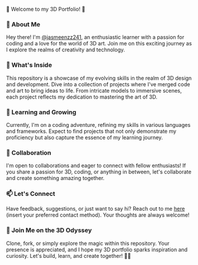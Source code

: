 

🚀 Welcome to my 3D Portfolio! 🎨

### 👋 About Me
Hey there! I'm [@jasmeenzz241](https://github.com/jasmeenzz241), an enthusiastic learner with a passion for coding and a love for the world of 3D art. Join me on this exciting journey as I explore the realms of creativity and technology.

### 👀 What's Inside
This repository is a showcase of my evolving skills in the realm of 3D design and development. Dive into a collection of projects where I've merged code and art to bring ideas to life. From intricate models to immersive scenes, each project reflects my dedication to mastering the art of 3D.

### 🌱 Learning and Growing
Currently, I'm on a coding adventure, refining my skills in various languages and frameworks. Expect to find projects that not only demonstrate my proficiency but also capture the essence of my learning journey.

### 💞 Collaboration
I'm open to collaborations and eager to connect with fellow enthusiasts! If you share a passion for 3D, coding, or anything in between, let's collaborate and create something amazing together.

### 📫 Let's Connect
Have feedback, suggestions, or just want to say hi? Reach out to me [here](#) (insert your preferred contact method). Your thoughts are always welcome!

### 🌈 Join Me on the 3D Odyssey
Clone, fork, or simply explore the magic within this repository. Your presence is appreciated, and I hope my 3D portfolio sparks inspiration and curiosity. Let's build, learn, and create together! 🚀✨

